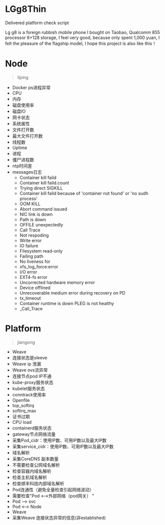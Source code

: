 # LGg8Thin
 Delivered platform check script

 
Lg g8 is a foreign rubbish mobile phone I bought on Taobao, Qualcomm 855 processor 6+128 storage, I feel very good, because only spent 1,000 yuan, I felt the pleasure of the flagship model, I hope this project is also like this！




  


# Node  
> liping
* Docker ps进程异常
* CPU
* 内存
* 磁盘使用率
* 磁盘IO
* 网卡状态
* 系统属性
* 文件打开数
* 最大文件打开数
* 线程数
* Uptime
* 进程
* 僵尸进程数
* ntp时间差
* messages日志
  * Container kill faild
  * Container kill faild.count
  * Trying direct SIGKILL
  * Container kill faild because of 'container not found' or 'no sudh process'
  * OOM KILL
  * Abort command issued
  * NIC link is down
  * Path is down
  * OFFILE unexpectedly
  * Call Trace
  * Not respoding
  * Write error
  * IO failure
  * Filesystem read-only
  * Failing path
  * No liveness for
  * xfs_log_force:error
  * I/O error
  * EXT4-fs error
  * Uncorrected hardware memory error
  * Device offlined
  * Unrecoverable medium error during recovery on PD
  * tx_timeout
  * Container runtime is down PLEG is not healthy
  * _Call_Trace
  
  
# Platform
> jiangong  
* Weave
* 连接状态是sleeve
* Weave ip 泄漏
* Weave ovs流异常
* 连接节点pod IP不通
* kube-proxy服务状态
* kubelet服务状态
* conntrack使用率
* Openfile
* top_softirq
* softirq_max
* 证书过期
* CPU load
* containerd服务状态
* gateway节点网络流量
* 采集Pod_cidr：使用IP数、可用IP数以及最大IP数
* 采集service_cidr：使用IP数、可用IP数以及最大IP数
* 域名解析
* 采集CoreDNS 副本数量
* 不需要检查公网域名解析
* 检查容器内域名解析
* 检查主机域名解析
* 检查顺丰科技内部域名解析
* Pod连通性（避免全量检查引起网络波动）
* 需要检查"Pod <-->外部网络（pod网关） "
* Pod --> svc
* Pod <--> Node
* Weave
* 采集Weave 连接状态异常的信息(非established)
  
